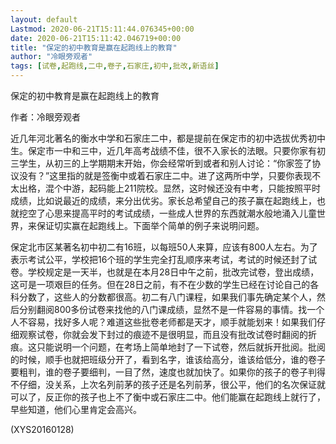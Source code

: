 ```yaml
---
layout: default
Lastmod: 2020-06-21T15:11:44.076345+00:00
date: 2020-06-21T15:11:42.046719+00:00
title: "保定的初中教育是赢在起跑线上的教育"
author: "冷眼旁观者"
tags: [试卷,起跑线,二中,卷子,石家庄,初中,批改,新语丝]
---
```


保定的初中教育是赢在起跑线上的教育

作者：冷眼旁观者

近几年河北著名的衡水中学和石家庄二中，都是提前在保定市的初中选拔优秀初中生。保定市一中和三中，近几年高考战绩不佳，很不入家长的法眼。只要你家有初三学生，从初三的上学期期末开始，你会经常听到或者和别人讨论：“你家签了协议没有？”这里指的就是签衡中或着石家庄二中。进了这两所中学，只要你表现不太出格，混个中游，起码能上211院校。显然，这时候还没有中考，只能按照平时成绩，比如说最近的成绩，来分出优劣。家长总希望自己的孩子赢在起跑线上，也就挖空了心思来提高平时的考试成绩，一些成人世界的东西就潮水般地涌入儿童世界，来保证切实赢在起跑线上。下面举个简单的例子来说明问题。

保定北市区某著名初中初二有16班，以每班50人来算，应该有800人左右。为了表示考试公平，学校把16个班的学生完全打乱顺序来考试，考试的时候还封了试卷。学校规定是一天半，也就是在本月28日中午之前，批改完试卷，登出成绩，这可是一项艰巨的任务。但在28日之前，有不在少数的学生已经在讨论自己的各科分数了，这些人的分数都很高。初二有八门课程，如果我们事先确定某个人，然后分别翻阅800多份试卷来找他的八门课成绩，显然不是一件容易的事情。找一个人不容易，找好多人呢？难道这些批卷老师都是天才，顺手就能划来！如果我们仔细观察试卷，你就会发下封过的痕迹不是很明显，而且没有批改试卷时翻阅的折痕。这只能说明一个问题，在考场上简单地封了一下试卷，然后就拆开批阅。批阅的时候，顺手也就把班级分开了，看到名字，谁该给高分，谁该给低分，谁的卷子要粗判，谁的卷子要细判，一目了然，速度也就加快了。如果你的孩子的卷子判得不仔细，没关系，上次名列前茅的孩子还是名列前茅，很公平，他们的名次保证就可以了，反正你的孩子也上不了衡中或石家庄二中。他们能赢在起跑线上就行了，早些知道，他们心里肯定会高兴。

(XYS20160128)

